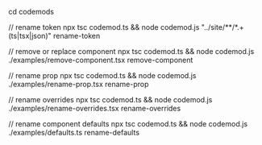 cd codemods

// rename token
npx tsc codemod.ts && node codemod.js "../site/**/*.+(ts|tsx|json)" rename-token

//  remove or replace component
npx tsc codemod.ts && node codemod.js ./examples/remove-component.tsx remove-component

// rename prop
npx tsc codemod.ts && node codemod.js ./examples/rename-prop.tsx rename-prop

// rename overrides
npx tsc codemod.ts && node codemod.js ./examples/rename-overrides.tsx rename-overrides

// rename component defaults
npx tsc codemod.ts && node codemod.js ./examples/defaults.ts rename-defaults

